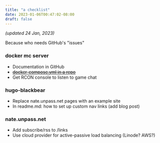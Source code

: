 ```yaml
---
title: "a checklist"
date: 2023-01-06T00:47:02-08:00
draft: false
---
```


*(updated 24 Jan, 2023)*

Because who needs GitHub's "issues"

### docker mc server
- Documentation in GitHub
- [~~docker-compose.yml in a repo~~](https://github.com/unpass/yamls)
- Get RCON console to listen to game chat

### hugo-blackbear
- Replace nate.unpass.net pages with an example site
- In readme.md: how to set up custom nav links (add blog post)

### nate.unpass.net
- Add subscribe/rss to /links
- Use cloud provider for active-passive load balancing (Linode? AWS?)

